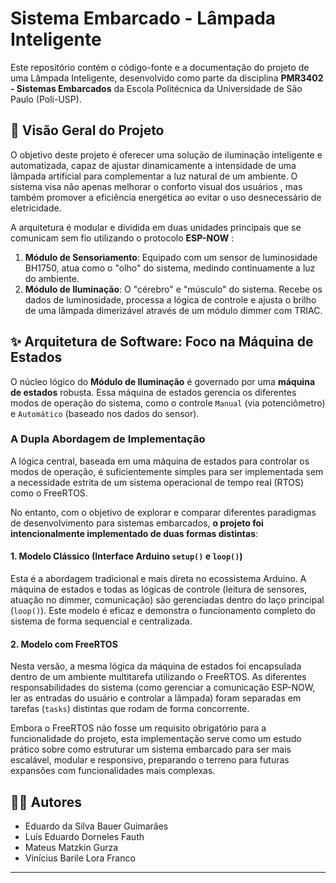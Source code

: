 
# Sistema Embarcado - Lâmpada Inteligente

Este repositório contém o código-fonte e a documentação do projeto de uma Lâmpada Inteligente, desenvolvido como parte da disciplina **PMR3402 - Sistemas Embarcados** da Escola Politécnica da Universidade de São Paulo (Poli-USP).

## 📜 Visão Geral do Projeto

O objetivo deste projeto é oferecer uma solução de iluminação inteligente e automatizada, capaz de ajustar dinamicamente a intensidade de uma lâmpada artificial para complementar a luz natural de um ambiente. O sistema visa não apenas melhorar o conforto visual dos usuários , mas também promover a eficiência energética ao evitar o uso desnecessário de eletricidade.

A arquitetura é modular e dividida em duas unidades principais que se comunicam sem fio utilizando o protocolo **ESP-NOW** :

1.  **Módulo de Sensoriamento**: Equipado com um sensor de luminosidade BH1750, atua como o "olho" do sistema, medindo continuamente a luz do ambiente.
2.  **Módulo de Iluminação**: O "cérebro" e "músculo" do sistema. Recebe os dados de luminosidade, processa a lógica de controle e ajusta o brilho de uma lâmpada dimerizável através de um módulo dimmer com TRIAC.

## ✨ Arquitetura de Software: Foco na Máquina de Estados

O núcleo lógico do **Módulo de Iluminação** é governado por uma **máquina de estados** robusta. Essa máquina de estados gerencia os diferentes modos de operação do sistema, como o controle `Manual` (via potenciômetro) e `Automático` (baseado nos dados do sensor).

### A Dupla Abordagem de Implementação

A lógica central, baseada em uma máquina de estados para controlar os modos de operação, é suficientemente simples para ser implementada sem a necessidade estrita de um sistema operacional de tempo real (RTOS) como o FreeRTOS.

No entanto, com o objetivo de explorar e comparar diferentes paradigmas de desenvolvimento para sistemas embarcados, **o projeto foi intencionalmente implementado de duas formas distintas**:

#### 1\. Modelo Clássico (Interface Arduino `setup()` e `loop()`)

Esta é a abordagem tradicional e mais direta no ecossistema Arduino. A máquina de estados e todas as lógicas de controle (leitura de sensores, atuação no dimmer, comunicação) são gerenciadas dentro do laço principal (`loop()`). Este modelo é eficaz e demonstra o funcionamento completo do sistema de forma sequencial e centralizada.

#### 2\. Modelo com FreeRTOS

Nesta versão, a mesma lógica da máquina de estados foi encapsulada dentro de um ambiente multitarefa utilizando o FreeRTOS. As diferentes responsabilidades do sistema (como gerenciar a comunicação ESP-NOW, ler as entradas do usuário e controlar a lâmpada) foram separadas em tarefas (`tasks`) distintas que rodam de forma concorrente.

Embora o FreeRTOS não fosse um requisito obrigatório para a funcionalidade do projeto, esta implementação serve como um estudo prático sobre como estruturar um sistema embarcado para ser mais escalável, modular e responsivo, preparando o terreno para futuras expansões com funcionalidades mais complexas.

## 🧑‍💻 Autores

  * Eduardo da Silva Bauer Guimarães
  * Luís Eduardo Dorneles Fauth
  * Mateus Matzkin Gurza
  * Vinícius Barile Lora Franco

-----
